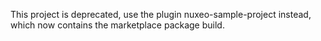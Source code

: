 This project is deprecated, use the plugin nuxeo-sample-project instead, which now contains the marketplace package build.
